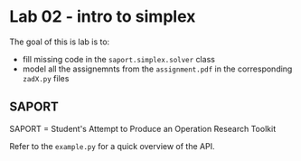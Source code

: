 # Lab 02 - intro to simplex

The goal of this is lab is to:

* fill missing code in the `saport.simplex.solver` class
* model all the assignemnts from the `assignment.pdf` in the corresponding `zadX.py` files

## SAPORT

SAPORT = Student's Attempt to Produce an Operation Research Toolkit

Refer to the `example.py` for a quick overview of the API.